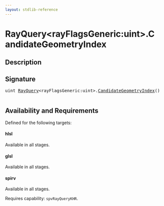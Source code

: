 ```yaml
---
layout: stdlib-reference
---
```


# RayQuery\<rayFlagsGeneric:uint\>\.CandidateGeometryIndex

## Description





## Signature 

<pre>
<span class="code_keyword">uint</span> <a href="/stdlib-reference/types/RayQuery/index" class="code_type">RayQuery</a>&lt;rayFlagsGeneric:<span class="code_keyword">uint</span>&gt;.<a href="/stdlib-reference/types/RayQuery/CandidateGeometryIndex">CandidateGeometryIndex</a>();

</pre>

## Availability and Requirements

Defined for the following targets:

#### hlsl
Available in all stages.

#### glsl
Available in all stages.

#### spirv
Available in all stages.

Requires capability: `spvRayQueryKHR`.


